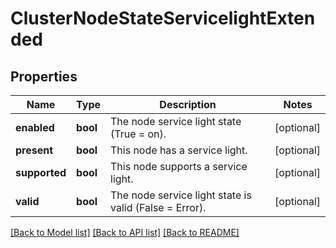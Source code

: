 # ClusterNodeStateServicelightExtended

## Properties
Name | Type | Description | Notes
------------ | ------------- | ------------- | -------------
**enabled** | **bool** | The node service light state (True &#x3D; on). | [optional] 
**present** | **bool** | This node has a service light. | [optional] 
**supported** | **bool** | This node supports a service light. | [optional] 
**valid** | **bool** | The node service light state is valid (False &#x3D; Error). | [optional] 

[[Back to Model list]](../README.md#documentation-for-models) [[Back to API list]](../README.md#documentation-for-api-endpoints) [[Back to README]](../README.md)


